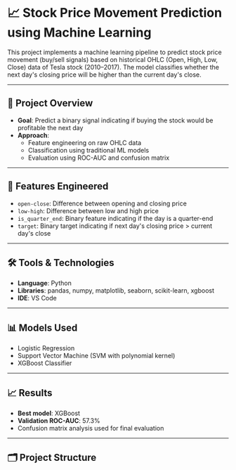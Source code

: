 # 📈 Stock Price Movement Prediction using Machine Learning

This project implements a machine learning pipeline to predict stock price movement (buy/sell signals) based on historical OHLC (Open, High, Low, Close) data of Tesla stock (2010–2017). The model classifies whether the next day's closing price will be higher than the current day's close.

---

## 🚀 Project Overview

- **Goal**: Predict a binary signal indicating if buying the stock would be profitable the next day
- **Approach**:
  - Feature engineering on raw OHLC data
  - Classification using traditional ML models
  - Evaluation using ROC-AUC and confusion matrix

---

## 🧠 Features Engineered

- `open-close`: Difference between opening and closing price
- `low-high`: Difference between low and high price
- `is_quarter_end`: Binary feature indicating if the day is a quarter-end
- `target`: Binary target indicating if next day's closing price > current day's close

---

## 🛠️ Tools & Technologies

- **Language**: Python
- **Libraries**: pandas, numpy, matplotlib, seaborn, scikit-learn, xgboost
- **IDE**: VS Code

---

## 📊 Models Used

- Logistic Regression
- Support Vector Machine (SVM with polynomial kernel)
- XGBoost Classifier

---

## 📈 Results

- **Best model**: XGBoost
- **Validation ROC-AUC**: 57.3%
- Confusion matrix analysis used for final evaluation

---

## 🗂️ Project Structure

